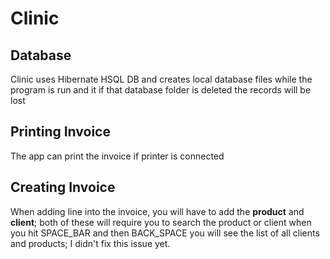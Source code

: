 # Clinic

## Database
Clinic uses Hibernate HSQL DB and creates local database files while the program is run and it if that database folder is deleted the records will be lost

## Printing Invoice
The app can print the invoice if printer is connected

## Creating Invoice
When adding line into the invoice, you will have to add the **product** and **client**; both of these will require you to search the product or client when you hit SPACE_BAR and then BACK_SPACE you will see the list of all clients and products; I didn't fix this issue yet.
